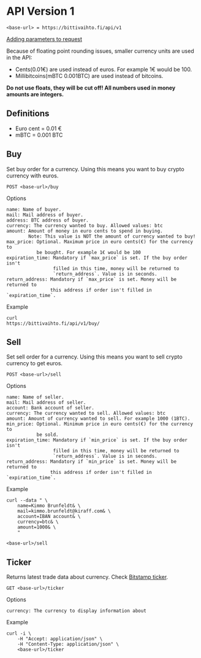 API Version 1
=============

    <base-url> = https://bittivaihto.fi/api/v1

[Adding parameters to request](http://stackoverflow.com/a/14551219)

Because of floating point rounding issues, smaller currency units are used
in the API:

* Cents(0.01€) are used instead of euros. For example 1€ would be 100.
* Millibitcoins(mBTC 0.001BTC) are used instead of bitcoins.

**Do not use floats, they will be cut off! All numbers used in money amounts are integers.**

Definitions
-----------

* Euro cent = 0.01 €
* mBTC = 0.001 BTC

Buy
---

Set buy order for a currency. Using this means you want to buy crypto currency
with euros.

    POST <base-url>/buy

Options

    name: Name of buyer.
    mail: Mail address of buyer.
    address: BTC address of buyer.
    currency: The currency wanted to buy. Allowed values: btc
    amount: Amount of money in euro cents to spend in buying.
            Note: This value is NOT the amount of currency wanted to buy!
    max_price: Optional. Maximum price in euro cents(€) for the currency to
               be bought. For example 1€ would be 100
    expiration_time: Mandatory if `max_price` is set. If the buy order isn't
                     filled in this time, money will be returned to
                     `return_address`. Value is in seconds.
    return_address: Mandatory if `max_price` is set. Money will be returned to
                    this address if order isn't filled in `expiration_time`.


Example

    curl
    https://bittivaihto.fi/api/v1/buy/


Sell
---

Set sell order for a currency. Using this means you want to sell crypto currency
to get euros.

    POST <base-url>/sell

Options

    name: Name of seller.
    mail: Mail address of seller.
    account: Bank account of seller.
    currency: The currency wanted to sell. Allowed values: btc
    amount: Amount of currency wanted to sell. For example 1000 (1BTC).
    min_price: Optional. Minimum price in euro cents(€) for the currency to
               be sold.
    expiration_time: Mandatory if `min_price` is set. If the buy order isn't
                     filled in this time, money will be returned to
                     `return_address`. Value is in seconds.
    return_address: Mandatory if `min_price` is set. Money will be returned to
                    this address if order isn't filled in `expiration_time`.


Example

    curl --data " \
        name=Kimmo Brunfeldt& \
        mail=kimmo.brunfeldt@kiraff.com& \
        account=IBAN account& \
        currency=btc& \
        amount=1000& \
        "

    <base-url>/sell

Ticker
------

Returns latest trade data about currency.
Check [Bitstamp ticker](https://www.bitstamp.net/api/ticker/).

    GET <base-url>/ticker

Options

    currency: The currency to display information about

Example


    curl -i \
        -H "Accept: application/json" \
        -H "Content-Type: application/json" \
        <base-url>/ticker


